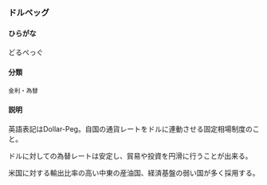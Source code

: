<div style="display:none;">

## [あ行](securities-terms?id=あ行)
## [か行](securities-terms?id=か行)
## [さ行](securities-terms?id=さ行)
## [た行](securities-terms?id=た行)

</div>

### ドルペッグ

#### ひらがな

どるぺっぐ

#### 分類

`金利・為替`

#### 説明

英語表記はDollar-Peg。自国の通貨レートをドルに連動させる固定相場制度のこと。
ドルに対しての為替レートは安定し、貿易や投資を円滑に行うことが出来る。
米国に対する輸出比率の高い中東の産油国、経済基盤の弱い国が多く採用する。

<div style="display:none;">

## [な行](securities-terms?id=な行)
## [は行](securities-terms?id=は行)
## [ま行](securities-terms?id=ま行)
## [や行](securities-terms?id=や行)
## [ら行](securities-terms?id=ら行)
## [わ行](securities-terms?id=わ行)
## [英数字・記号](securities-terms?id=英数字・記号)

</div>


